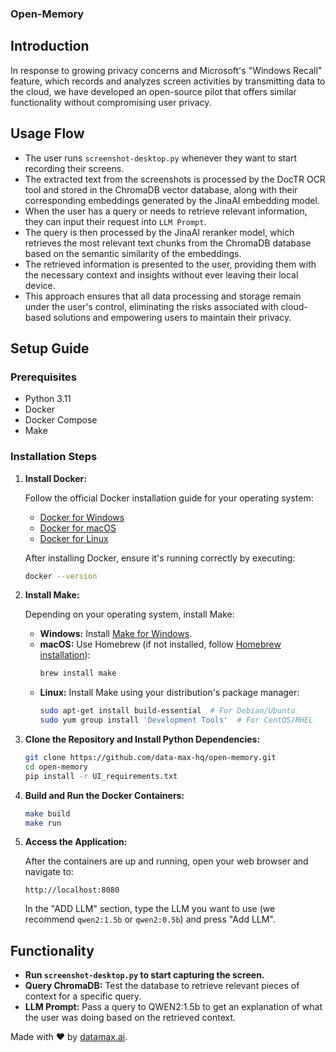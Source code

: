 ### Open-Memory

## Introduction

In response to growing privacy concerns and Microsoft's "Windows Recall" feature, which records and analyzes screen activities by transmitting data to the cloud, we have developed an open-source pilot that offers similar functionality without compromising user privacy.

## Usage Flow

- The user runs `screenshot-desktop.py` whenever they want to start recording their screens.
- The extracted text from the screenshots is processed by the DocTR OCR tool and stored in the ChromaDB vector database, along with their corresponding embeddings generated by the JinaAI embedding model.
- When the user has a query or needs to retrieve relevant information, they can input their request into `LLM Prompt`.
- The query is then processed by the JinaAI reranker model, which retrieves the most relevant text chunks from the ChromaDB database based on the semantic similarity of the embeddings.
- The retrieved information is presented to the user, providing them with the necessary context and insights without ever leaving their local device.
- This approach ensures that all data processing and storage remain under the user's control, eliminating the risks associated with cloud-based solutions and empowering users to maintain their privacy.

## Setup Guide

### Prerequisites

- Python 3.11 
- Docker
- Docker Compose
- Make

### Installation Steps

1. **Install Docker:**

   Follow the official Docker installation guide for your operating system:
   - [Docker for Windows](https://docs.docker.com/docker-for-windows/install/)
   - [Docker for macOS](https://docs.docker.com/docker-for-mac/install/)
   - [Docker for Linux](https://docs.docker.com/engine/install/)

   After installing Docker, ensure it's running correctly by executing:
   ```sh
   docker --version
   ```


2. **Install Make:**

   Depending on your operating system, install Make:

   - **Windows:** Install [Make for Windows](http://gnuwin32.sourceforge.net/packages/make.htm).
   - **macOS:** Use Homebrew (if not installed, follow [Homebrew installation](https://brew.sh/)):
     ```sh
     brew install make
     ```
   - **Linux:** Install Make using your distribution's package manager:
     ```sh
     sudo apt-get install build-essential  # For Debian/Ubuntu
     sudo yum group install 'Development Tools'  # For CentOS/RHEL
     ```

3. **Clone the Repository and Install Python Dependencies:**

   ```sh
   git clone https://github.com/data-max-hq/open-memory.git
   cd open-memory
   pip install -r UI_requirements.txt
   ```

4. **Build and Run the Docker Containers:**

   ```sh
   make build
   make run
   ```

5. **Access the Application:**

   After the containers are up and running, open your web browser and navigate to:
   ```
   http://localhost:8080
   ```

   In the "ADD LLM" section, type the LLM you want to use (we recommend `qwen2:1.5b` or `qwen2:0.5b`) and press "Add LLM".

## Functionality

- **Run `screenshot-desktop.py` to start capturing the screen.**
- **Query ChromaDB:** Test the database to retrieve relevant pieces of context for a specific query.
- **LLM Prompt:** Pass a query to QWEN2:1.5b to get an explanation of what the user was doing based on the retrieved context.

Made with ❤️ by [datamax.ai](https://www.datamax.ai/).
